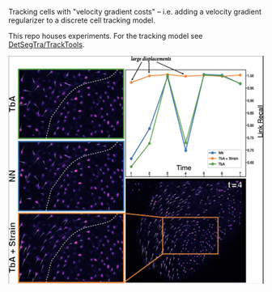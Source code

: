 Tracking cells with "velocity gradient costs" – i.e. adding a velocity gradient regularizer
to a discrete cell tracking model.

This repo houses experiments. For the tracking model see [DetSegTra/TrackTools](https://github.com/mpicbg-csbd/detsegtra/blob/master/segtools/track_tools.py).

![](docs-imgs/figTraAStrainCostImages.png)